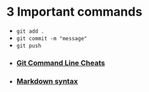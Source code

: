 # 3 Important commands

- `git add .`
- `git commit -m "message"`
- `git push`


* ### [Git Command Line Cheats](Gitcheats.md)
* ### [Markdown syntax](markdown.md)
